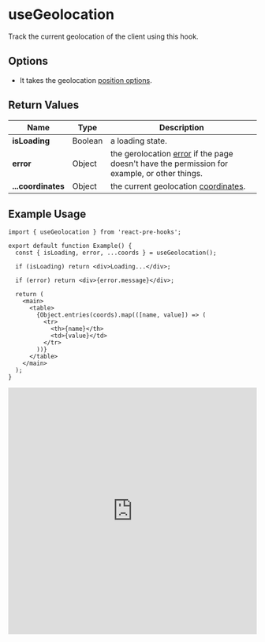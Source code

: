 # useGeolocation

Track the current geolocation of the client using this hook.

## Options

- It takes the geolocation [position options](https://developer.mozilla.org/en-US/docs/Web/API/Geolocation/getCurrentPosition#options).

## Return Values

| Name               | Type    | Description                                                                                                                                                               |
| ------------------ | ------- | ------------------------------------------------------------------------------------------------------------------------------------------------------------------------- |
| **isLoading**      | Boolean | a loading state.                                                                                                                                                          |
| **error**          | Object  | the gerolocation [error](https://developer.mozilla.org/en-US/docs/Web/API/GeolocationPositionError) if the page doesn't have the permission for example, or other things. |
| **...coordinates** | Object  | the current geolocation [coordinates](https://developer.mozilla.org/en-US/docs/Web/API/GeolocationCoordinates).                                                           |

## Example Usage

```tsx
import { useGeolocation } from 'react-pre-hooks';

export default function Example() {
  const { isLoading, error, ...coords } = useGeolocation();

  if (isLoading) return <div>Loading...</div>;

  if (error) return <div>{error.message}</div>;

  return (
    <main>
      <table>
        {Object.entries(coords).map(([name, value]) => (
          <tr>
            <th>{name}</th>
            <td>{value}</td>
          </tr>
        ))}
      </table>
    </main>
  );
}
```

<iframe src="https://codesandbox.io/embed/usegeolocation-8jr99q?fontsize=14&hidenavigation=1&module=%2Fsrc%2FComponent.tsx&theme=dark" style="width:100%; height:500px; border:0; overflow:hidden;" title="useGeolocation" allow="accelerometer; ambient-light-sensor; camera; encrypted-media; geolocation; gyroscope; hid; microphone; midi; payment; usb; vr; xr-spatial-tracking" sandbox="allow-forms allow-modals allow-popups allow-presentation allow-same-origin allow-scripts"></iframe>
